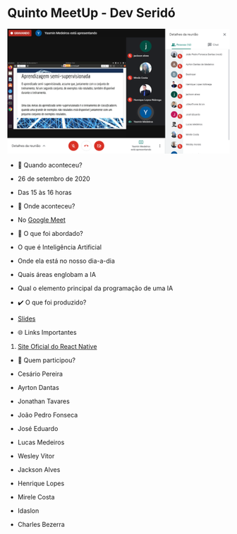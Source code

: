 # Quinto MeetUp - Dev Seridó

![Imagem 5º MeetUp](media/image-meetup5.png)

- :calendar: Quando aconteceu?

- 26 de setembro de 2020
- Das 15 às 16 horas

- :round_pushpin: Onde aconteceu?

- No [Google Meet](media/slides-meetup5.pdf)

- :speech_balloon: O que foi abordado?

- O que é Inteligência Artificial
- Onde ela está no nosso dia-a-dia
- Quais áreas englobam a IA
- Qual o elemento principal da programação de uma IA

- :heavy_check_mark: O que foi produzido?

- [Slides](media/slides-meetup5.pdf)

- :globe_with_meridians: Links Importantes

1.  [Site Oficial do React Native](https://reactnative.dev/)

- :handshake: Quem participou?

- Cesário Pereira
- Ayrton Dantas
- Jonathan Tavares
- João Pedro Fonseca
- José Eduardo
- Lucas Medeiros
- Wesley Vitor
- Jackson Alves
- Henrique Lopes
- Mirele Costa
- Idaslon
- Charles Bezerra

